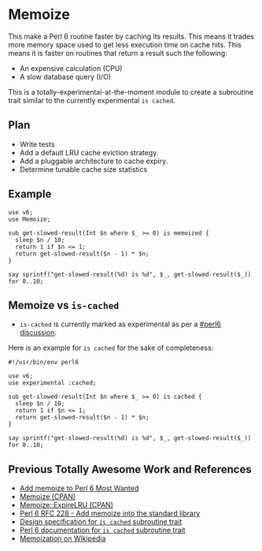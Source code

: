 # Memoize
This make a Perl 6 routine faster by caching its results. This means it trades
more memory space used to get less execution time on cache hits. This means it is 
faster on routines that return a result such the following:
- An expensive calculation (CPU)
- A slow database query (I/O)

This is a totally-experimental-at-the-moment module to create a subroutine trait
similar to the currently experimental `is cached`.

## Plan

- Write tests
- Add a default LRU cache eviction strategy.
- Add a pluggable architecture to cache expiry.
- Determine tunable cache size statistics

## Example

```Perl6
use v6;
use Memoize;

sub get-slowed-result(Int $n where $_ >= 0) is memoized {
  sleep $n / 10;
  return 1 if $n <= 1;
  return get-slowed-result($n - 1) * $n;
}

say sprintf("get-slowed-result(%d) is %d", $_, get-slowed-result($_)) for 0..10;
```

## Memoize vs `is-cached`

- `is-cached` is currently marked as experimental as per a [#perl6 discussion](
http://irclog.perlgeek.de/perl6/2016-02-28#i_12114511).

Here is an example for `is cached` for the sake of completeness:

```Perl6
#!/usr/bin/env perl6

use v6;
use experimental :cached;

sub get-slowed-result(Int $n where $_ >= 0) is cached {
  sleep $n / 10;
  return 1 if $n <= 1;
  return get-slowed-result($n - 1) * $n;
}

say sprintf("get-slowed-result(%d) is %d", $_, get-slowed-result($_)) for 0..10;
```

## Previous Totally Awesome Work and References
- [Add memoize to Perl 6 Most Wanted](https://github.com/perl6/perl6-most-wanted/pull/20)
- [Memoize (CPAN)](https://metacpan.org/pod/Memoize)
- [Memoize::ExpireLRU (CPAN)](https://metacpan.org/pod/Memoize::ExpireLRU)
- [Perl 6 RFC 228 - Add memoize into the standard library](http://perl6.org/archive/rfc/228.html)
- [Design specification for `is cached` subroutine trait](http://design.perl6.org/S06.html#is_cached)
- [Perl 6 documentation for `is cached` subroutine trait](http://doc.perl6.org/routine/is%20cached)
- [Memoization on Wikipedia](https://en.wikipedia.org/wiki/Memoization)
